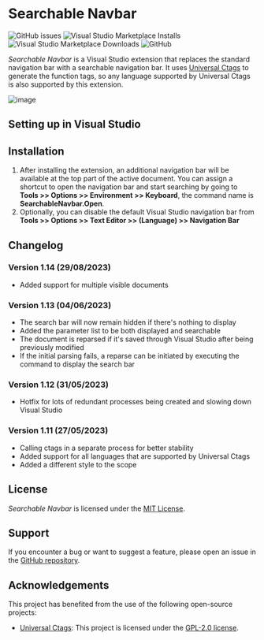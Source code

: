 # Searchable Navbar
![GitHub issues](https://img.shields.io/github/issues/aranhil/SearchableNavbar)
![Visual Studio Marketplace Installs](https://img.shields.io/visual-studio-marketplace/i/Stefan-IulianChivu.SearchableNavBar-x64)
![Visual Studio Marketplace Downloads](https://img.shields.io/visual-studio-marketplace/d/Stefan-IulianChivu.SearchableNavBar-x64)
![GitHub](https://img.shields.io/github/license/aranhil/SearchableNavbar)

*Searchable Navbar* is a Visual Studio extension that replaces the standard navigation bar with a searchable navigation bar. It uses [Universal Ctags](https://github.com/universal-ctags/ctags) to generate the function tags, so any language supported by Universal Ctags is also supported by this extension.

![image](https://github.com/aranhil/SearchableNavbar/assets/755601/76ac46de-6884-49a3-ad49-dc58b503fe9b)

## Setting up in Visual Studio
## Installation
1. After installing the extension, an additional navigation bar will be available at the top part of the active document. You can assign a shortcut to open the navigation bar and start searching by going to **Tools >> Options >> Environment >> Keyboard**, the command name is **SearchableNavbar.Open**.
2. Optionally, you can disable the default Visual Studio navigation bar from **Tools >> Options >> Text Editor >> (Language) >> Navigation Bar**

## Changelog
### Version 1.14 (29/08/2023)

- Added support for multiple visible documents

### Version 1.13 (04/06/2023)

- The search bar will now remain hidden if there's nothing to display
- Added the parameter list to be both displayed and searchable
- The document is reparsed if it's saved through Visual Studio after being previously modified
- If the initial parsing fails, a reparse can be initiated by executing the command to display the search bar

### Version 1.12 (31/05/2023)

- Hotfix for lots of redundant processes being created and slowing down Visual Studio
### Version 1.11 (27/05/2023)

- Calling ctags in a separate process for better stability
- Added support for all languages that are supported by Universal Ctags
- Added a different style to the scope

## License

*Searchable Navbar* is licensed under the [MIT License](LICENSE).

## Support

If you encounter a bug or want to suggest a feature, please open an issue in the [GitHub repository](https://github.com/aranhil/SearchableNavbar/issues).

## Acknowledgements

This project has benefited from the use of the following open-source projects:

- [Universal Ctags]([https://github.com/zeux/qgrep](https://github.com/universal-ctags/ctags)): This project is licensed under the [GPL-2.0 license](./LICENSE-ctags.md).
